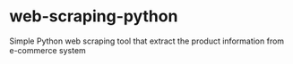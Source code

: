 # web-scraping-python
Simple Python web scraping tool that extract the product information from e-commerce system
